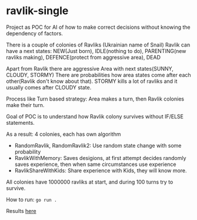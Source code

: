 # ravlik-single
Project as POC for AI of how to make correct decisions without knowing the dependency of factors.

There is a couple of colonies of Ravliks (Ukrainian name of Snail)
Ravlik can have a next states: NEW(Just born), IDLE(nothing to do), PARENTING(new ravliks making), DEFENCE(protect from aggressive area), DEAD

Apart from Ravlik there are aggressive Area with next states(SUNNY, CLOUDY, STORMY) There are probabilities how area states come after each other(Ravlik don't know about that). STORMY kills a lot of ravliks and it usually comes after CLOUDY state.

Process like Turn based strategy: Area makes a turn, then Ravlik colonies make their turn. 

Goal of POC is to understand how Ravlik colony survives without IF/ELSE statements. 

As a result: 4 colonies, each has own algorithm 
- RandomRavlik, RandomRavlik2: Use random state change with some probability 
- RavlikWithMemory: Saves desigions, at first attempt decides randomly saves experience, then when same circumstances use experience
- RavlikShareWithKids: Share experience with Kids, they will know more.

All colonies have 1000000 ravliks at start, and during 100 turns try to survive.

How to run: 
```go run . ```

Results [here](https://github.com/kosyuk/ravlik-single/blob/master/output.txt)
